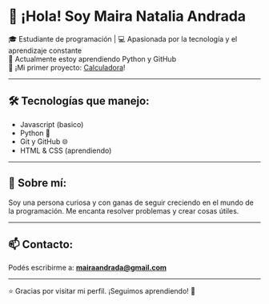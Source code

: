 # 👋 ¡Hola! Soy Maira Natalia Andrada

🎓 Estudiante de programación | 💻 Apasionada por la tecnología y el aprendizaje constante  
🧠 Actualmente estoy aprendiendo Python y GitHub  
🚀 ¡Mi primer proyecto: [Calculadora](https://github.com/MairaAndrada71/calculadora-python)!

---

## 🛠️ Tecnologías que manejo:
- Javascript (basico)
- Python 🐍
- Git y GitHub 🌐
- HTML & CSS (aprendiendo)

---

## 📌 Sobre mí:
Soy una persona curiosa y con ganas de seguir creciendo en el mundo de la programación. Me encanta resolver problemas y crear cosas útiles.

---

## 📫 Contacto:
Podés escribirme a: **mairaandrada@gmail.com**

---

⭐ Gracias por visitar mi perfil. ¡Seguimos aprendiendo! 💪
